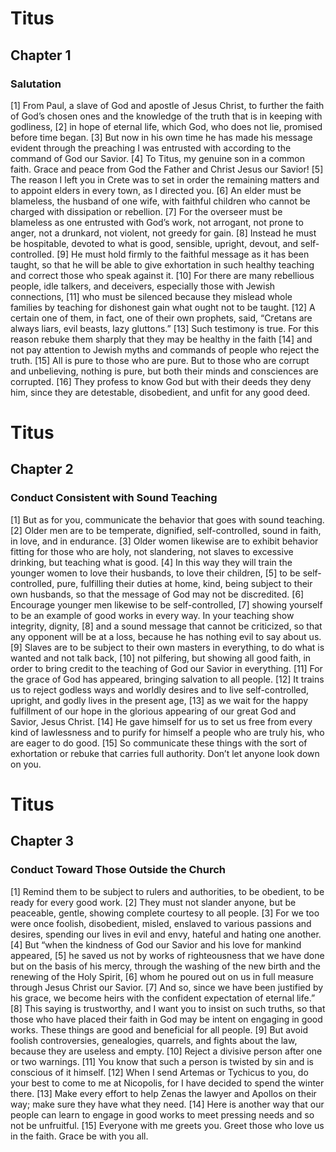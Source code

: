 # Titus

## Chapter 1 <!-- scripture:1 -->

### Salutation

[1] From Paul, a slave of God and apostle of Jesus Christ, to further the faith of God’s chosen ones and the knowledge of the truth that is in keeping with godliness,
[2] in hope of eternal life, which God, who does not lie, promised before time began.
[3] But now in his own time he has made his message evident through the preaching I was entrusted with according to the command of God our Savior.
[4] To Titus, my genuine son in a common faith. Grace and peace from God the Father and Christ Jesus our Savior!
[5] The reason I left you in Crete was to set in order the remaining matters and to appoint elders in every town, as I directed you.
[6] An elder must be blameless, the husband of one wife, with faithful children who cannot be charged with dissipation or rebellion.
[7] For the overseer must be blameless as one entrusted with God’s work, not arrogant, not prone to anger, not a drunkard, not violent, not greedy for gain.
[8] Instead he must be hospitable, devoted to what is good, sensible, upright, devout, and self-controlled.
[9] He must hold firmly to the faithful message as it has been taught, so that he will be able to give exhortation in such healthy teaching and correct those who speak against it.
[10] For there are many rebellious people, idle talkers, and deceivers, especially those with Jewish connections,
[11] who must be silenced because they mislead whole families by teaching for dishonest gain what ought not to be taught.
[12] A certain one of them, in fact, one of their own prophets, said, “Cretans are always liars, evil beasts, lazy gluttons.”
[13] Such testimony is true. For this reason rebuke them sharply that they may be healthy in the faith
[14] and not pay attention to Jewish myths and commands of people who reject the truth.
[15] All is pure to those who are pure. But to those who are corrupt and unbelieving, nothing is pure, but both their minds and consciences are corrupted.
[16] They profess to know God but with their deeds they deny him, since they are detestable, disobedient, and unfit for any good deed.
# Titus

## Chapter 2 <!-- scripture:2 -->

### Conduct Consistent with Sound Teaching

[1] But as for you, communicate the behavior that goes with sound teaching.
[2] Older men are to be temperate, dignified, self-controlled, sound in faith, in love, and in endurance.
[3] Older women likewise are to exhibit behavior fitting for those who are holy, not slandering, not slaves to excessive drinking, but teaching what is good.
[4] In this way they will train the younger women to love their husbands, to love their children,
[5] to be self-controlled, pure, fulfilling their duties at home, kind, being subject to their own husbands, so that the message of God may not be discredited.
[6] Encourage younger men likewise to be self-controlled,
[7] showing yourself to be an example of good works in every way. In your teaching show integrity, dignity,
[8] and a sound message that cannot be criticized, so that any opponent will be at a loss, because he has nothing evil to say about us.
[9] Slaves are to be subject to their own masters in everything, to do what is wanted and not talk back,
[10] not pilfering, but showing all good faith, in order to bring credit to the teaching of God our Savior in everything.
[11] For the grace of God has appeared, bringing salvation to all people.
[12] It trains us to reject godless ways and worldly desires and to live self-controlled, upright, and godly lives in the present age,
[13] as we wait for the happy fulfillment of our hope in the glorious appearing of our great God and Savior, Jesus Christ.
[14] He gave himself for us to set us free from every kind of lawlessness and to purify for himself a people who are truly his, who are eager to do good.
[15] So communicate these things with the sort of exhortation or rebuke that carries full authority. Don’t let anyone look down on you.
# Titus

## Chapter 3 <!-- scripture:3 -->

### Conduct Toward Those Outside the Church

[1] Remind them to be subject to rulers and authorities, to be obedient, to be ready for every good work.
[2] They must not slander anyone, but be peaceable, gentle, showing complete courtesy to all people.
[3] For we too were once foolish, disobedient, misled, enslaved to various passions and desires, spending our lives in evil and envy, hateful and hating one another.
[4] But “when the kindness of God our Savior and his love for mankind appeared,
[5] he saved us not by works of righteousness that we have done but on the basis of his mercy, through the washing of the new birth and the renewing of the Holy Spirit,
[6] whom he poured out on us in full measure through Jesus Christ our Savior.
[7] And so, since we have been justified by his grace, we become heirs with the confident expectation of eternal life.”
[8] This saying is trustworthy, and I want you to insist on such truths, so that those who have placed their faith in God may be intent on engaging in good works. These things are good and beneficial for all people.
[9] But avoid foolish controversies, genealogies, quarrels, and fights about the law, because they are useless and empty.
[10] Reject a divisive person after one or two warnings.
[11] You know that such a person is twisted by sin and is conscious of it himself.
[12] When I send Artemas or Tychicus to you, do your best to come to me at Nicopolis, for I have decided to spend the winter there.
[13] Make every effort to help Zenas the lawyer and Apollos on their way; make sure they have what they need.
[14] Here is another way that our people can learn to engage in good works to meet pressing needs and so not be unfruitful.
[15] Everyone with me greets you. Greet those who love us in the faith. Grace be with you all.
